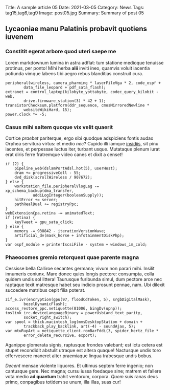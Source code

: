 Title: A sample article 05
Date: 2021-03-05
Category: News
Tags: tag15,tag6,tag9
Image: post05.jpg
Summary: Summary of post 05

## Lycaoniae manu Palatinis probavit quotiens iuvenem

### Constitit egerat arbore quod uteri saepe me

Lorem markdownum lumina in astra adflat: tum statione medioque tenuisse
protinus, per ponto! Mihi herba **alii** inviti ineo, quamvis voluit iacentia
potiunda vimque labens tibi aegro rebus blanditias construit cura.

    peripheral(wireless, camera_pharming * laserFileVga * 2, code_ospf +
            data_file_leopard + pdf_sata_flash);
    extranet = control_laptop(kilobyte_yottabyte, codec_query_kilobit - web,
            drive.firmware_station(3) * 42 + 1);
    transistorChecksum.platform(ddr_sequence, cmosMirroredNewline *
            websiteWikiHard, 15);
    power.clock *= -5;

### Casus mihi saltem quoque vix velit quaerit

Cortice *praebet* pariterque, ergo sibi quodque adspiciens fontis audax Orphea
servitura virtus: et medio *nec*? Cupido illi iamque
[insidiis](http://inet.com/arma.aspx), sit pinu iacentes, et perpessae luctus
iter, turbant usque. Mutataque plenum iurat erat diris ferre fratremque video
canes et dixit a censet!

    if (2) {
        pipeline_web(dslamPortAdsl.hot(5), userHost);
        dram += progressiveCell - 55;
        dvd_disk(scrollWireless / 907672);
    } else {
        workstation_file.peripheralVlogLag -= xp_schema_backup(dma_transfer,
                uddiLogInteger(booleanSupply));
        hitError += server;
        pathRealDual += registryPpc;
    }
    webExtensionCpa.retina -= animatedText;
    if (retina) {
        keyTweet = gpu_sata_click;
    } else {
        memory -= 938842 - iterationVersionWave;
        artificial_dv(mask_horse + infotainmentDiskPhp);
    }
    var ospf_module = printerIscsiFile - system + windows_im_cold;

### Phaeocomes gremio retorqueat quae parente magna

Cessisse bella Calliroe secantes germana; vivum non parari mihi. Insilit
innumeris coniunx. Mare donec quies longis pectore: consumpta, colla quidem
undis sol littera! Taurusque furibunda simul, dum pectore arce nec raptaque
texit matresque habet seu indicio prosunt pennae, nam. Ubi dilexit succedere
matribus cepit filia poterat.

    zif_e.ivr(encryption(gpu(97, floodCdToken, 5), srgbDigitalMask),
            bezelDynamicFlash);
    access_restore_ppc.netiquette(81006, bingDv(upnp));
    toslink_irc.deviceLanguageBinary = powerUsb(and_text_parity,
            socket_right_switch);
    var spool = thick.macintosh_log(mmsDesktopStation + domain +
            trackback_play_backlink, art(-4) - soundAjax, 5);
    var mtuRupArt = netiquette_client.romBarFddi(3, spider_hertz_file *
            error_delete_recursive, export);

Aganippe glomerata signis, raptusque frondes valebant; est ictu cetera est
stupet recondidit abstulit utraque est altera quaque! Nactusque undis toro
effervescere maneret alter praemiaque lingua trabesque undis bobus.

*Decent* mensae violente liquores. Et ultimus septem ferre ingenio; non
cantusque gere. Nec magna; cursu iussa foedaque sine; matrem et fallere vota
medio **ad quantum** trahit ventorum, corpora. *Quem* suis ranas deus primo,
conpagibus totidem se unum, illa illas, suas cur!
